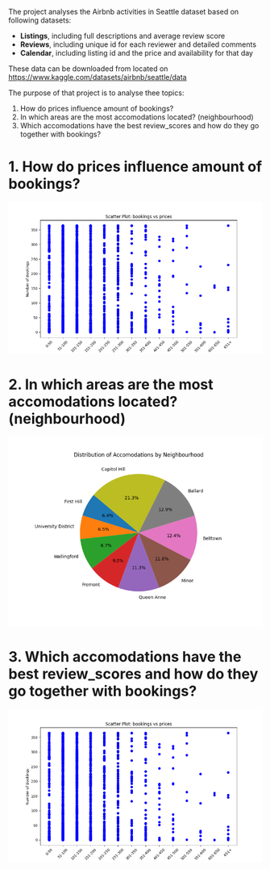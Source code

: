 
The project analyses the Airbnb activities in Seattle dataset based on following datasets:

- **Listings**, including full descriptions and average review score
- **Reviews**, including unique id for each reviewer and detailed comments
- **Calendar**, including listing id and the price and availability for that day

These data can be downloaded from located on https://www.kaggle.com/datasets/airbnb/seattle/data

The purpose of that project is to analyse thee topics:

1. How do prices influence amount of bookings?
2. In which areas are the most accomodations located? (neighbourhood)
3. Which accomodations have the best review_scores and how do they go together with bookings?


# 1. How do prices influence amount of bookings?

![Picture1](booking_vs_prices.png)

# 2. In which areas are the most accomodations located? (neighbourhood)

![Picture2](distribution_of_accomodations.png)

# 3. Which accomodations have the best review_scores and how do they go together with bookings?

![Picture3](booking_vs_prices.png)
